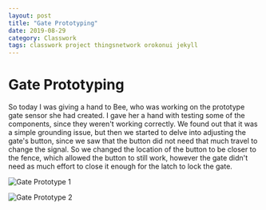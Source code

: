 ```yaml
---
layout: post
title: "Gate Prototyping"
date: 2019-08-29
category: Classwork
tags: classwork project thingsnetwork orokonui jekyll
---
```


# Gate Prototyping

So today I was giving a hand to Bee, who was working on the prototype gate sensor she had created. I gave her a hand with testing some of the
components, since they weren't working correctly. We found out that it was a simple grounding issue, but then we started to delve into adjusting
the gate's button, since we saw that the button did not need that much travel to change the signal. So we changed the location of the button to be
closer to the fence, which allowed the button to still work, however the gate didn't need as much effort to close it enough for the latch to lock
the gate.

![Gate Prototype 1](https://kammorne.github.io/lagoma1_IN700/img/gateProto1.jpg)

![Gate Prototype 2](https://kammorne.github.io/lagoma1_IN700/img/gateProto2.jpg)
